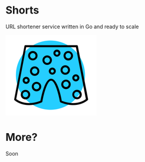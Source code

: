 # Shorts
URL shortener service written in Go and ready to scale

![](media/shorts-small.png)

# More?
Soon
